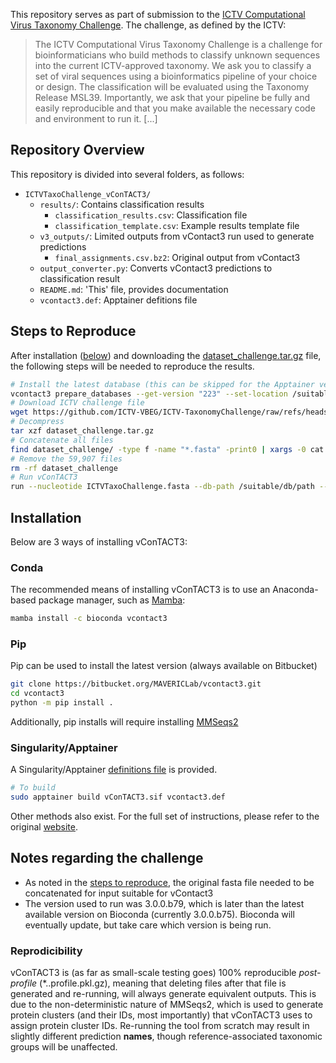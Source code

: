 This repository serves as part of submission to the [ICTV Computational Virus Taxonomy Challenge](https://ictv-vbeg.github.io/ICTV-TaxonomyChallenge/). The challenge, as defined by the ICTV:

> The ICTV Computational Virus Taxonomy Challenge is a challenge for bioinformaticians who build methods to classify 
> unknown sequences into the current ICTV-approved taxonomy. We ask you to classify a set of viral sequences using a 
> bioinformatics pipeline of your choice or design. The classification will be evaluated using the Taxonomy Release 
> MSL39. Importantly, we ask that your pipeline be fully and easily reproducible and that you make available the 
> necessary code and environment to run it. [...]

## Repository Overview

This repository is divided into several folders, as follows:

- `ICTVTaxoChallenge_vConTACT3/`
    - `results/`: Contains classification results
        - `classification_results.csv`: Classification file
        - `classification_template.csv`: Example results template file
    - `v3_outputs/`: Limited outputs from vContact3 run used to generate predictions
        - `final_assignments.csv.bz2`: Original output from vContact3
    - `output_converter.py`: Converts vContact3 predictions to classification result
    - `README.md`: 'This' file, provides documentation
    - `vcontact3.def`: Apptainer defitions file

## Steps to Reproduce

After installation ([below](#installation)) and downloading the [dataset_challenge.tar.gz](https://github.com/ICTV-VBEG/ICTV-TaxonomyChallenge/tree/main/dataset) file, 
the following steps will be needed to reproduce the results.

```bash
# Install the latest database (this can be skipped for the Apptainer version)
vcontact3 prepare_databases --get-version "223" --set-location /suitable/db/path
# Download ICTV challenge file
wget https://github.com/ICTV-VBEG/ICTV-TaxonomyChallenge/raw/refs/heads/main/dataset/dataset_challenge.tar.gz
# Decompress
tar xzf dataset_challenge.tar.gz
# Concatenate all files 
find dataset_challenge/ -type f -name "*.fasta" -print0 | xargs -0 cat > ICTVTaxoChallenge.fasta
# Remove the 59,907 files
rm -rf dataset_challenge
# Run vConTACT3
run --nucleotide ICTVTaxoChallenge.fasta --db-path /suitable/db/path --db-version 223 --output ICTVTaxoChallenge_vcontact3_run --db-domain prokaryotes --pyrodigal-gv --min-shared-genes 3
```

## Installation

Below are 3 ways of installing vConTACT3:

### Conda

The recommended means of installing vConTACT3 is to use an Anaconda-based package manager, such as [Mamba](https://github.com/conda-forge/miniforge):

```bash
mamba install -c bioconda vcontact3
```

### Pip

Pip can be used to install the latest version (always available on Bitbucket)

```bash
git clone https://bitbucket.org/MAVERICLab/vcontact3.git
cd vcontact3
python -m pip install .
```

Additionally, pip installs will require installing [MMSeqs2]((https://github.com/soedinglab/MMseqs2#installation))

### Singularity/Apptainer

A Singularity/Apptainer [definitions file](vcontact3.def) is provided.

```bash
# To build
sudo apptainer build vConTACT3.sif vcontact3.def
```

Other methods also exist. For the full set of instructions, please refer to the original [website](https://bitbucket.org/MAVERICLab/vcontact3/).

## Notes regarding the challenge

- As noted in the [steps to reproduce](#steps-to-reproduce), the original fasta file needed to be concatenated for input suitable for vContact3
- The version used to run was 3.0.0.b79, which is later than the latest available version on Bioconda (currently 3.0.0.b75). Bioconda will eventually update, but take care which version is being run.

### Reprodicibility

vConTACT3 is (as far as small-scale testing goes) 100% reproducible *post-profile* (*.<domain>.profile.pkl.gz), meaning 
that deleting files after that file is generated and re-running, will always generate equivalent outputs. This is due to 
the non-deterministic nature of MMSeqs2, which is used to generate protein clusters (and their IDs, most importantly) 
that vConTACT3 uses to assign protein cluster IDs. Re-running the tool from scratch may result in slightly different 
prediction **names**, though reference-associated taxonomic groups will be unaffected.
